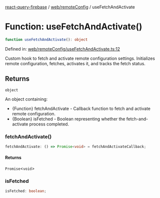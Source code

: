 [react-query-firebase](../../../modules.md) / [web/remoteConfig](../index.md) / useFetchAndActivate

# Function: useFetchAndActivate()

```ts
function useFetchAndActivate(): object
```

Defined in: [web/remoteConfig/useFetchAndActivate.ts:12](https://github.com/vpishuk/react-query-firebase/blob/43c0734068a570cd646254bb366ccd8007f7dfed/web/remoteConfig/useFetchAndActivate.ts#L12)

Custom hook to fetch and activate remote configuration settings.
Initializes remote configuration, fetches, activates it, and tracks the fetch status.

## Returns

`object`

An object containing:
- {Function} fetchAndActivate - Callback function to fetch and activate remote configuration.
- {Boolean} isFetched - Boolean representing whether the fetch-and-activate process completed.

### fetchAndActivate()

```ts
fetchAndActivate: () => Promise<void> = fetchAndActivateCallback;
```

#### Returns

`Promise`\<`void`\>

### isFetched

```ts
isFetched: boolean;
```
